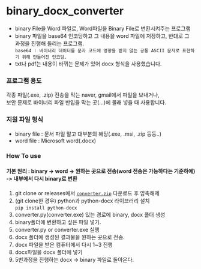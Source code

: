 # binary_docx_converter
- binary File을 Word 파일로, Word파일을 Binary File로 변환시켜주는 프로그램
- binary 파일을 base64 인코딩하고 그 내용을 word 파일에 저장하고, 반대로 그 과정을 진행해 돌리는 프로그램.  
`base64 : 바이너리 데이터를 문자 코드에 영향을 받지 않는 공통 ASCII 문자로 표현하기 위해 만들어진 인코딩.`
- txt나 pdf는 내용이 바뀌는 문제가 있어 docx 형식을 사용했습니다.


### 프로그램 용도
각종 파일(.exe, .zip) 전송을 막는 naver, gmail에서 파일을 보내거나,  
보안 문제로 바이너리 파일 반입을 막는 곳(...)에 몰래 넣을 때 사용합니다.


### 지원 파일 형식
- binary file : 문서 파일 말고 대부분의 해당(.exe, .msi, .zip 등등..)  
- word file : Microsoft word(.docx)  


### How To use
#### 기본 원리 : binary -> word -> 원하는 곳으로 전송(word 전송은 가능하다는 기준하에) -> 내부에서 다시 binary로 변환  

1. git clone or releases에서 [`converter.zip`](https://github.com/seunggil1/binary_docx_converter/releases) 다운로드 후 압축해제
2. (git clone한 경우) python과 python-docx 라이브러리 설치  
   `pip install python-docx`
3. converter.py(converter.exe) 있는 경로에 binary, docx 폴더 생성
4. binary폴더에 변환하고 싶은 파일 넣기.
5. converter.py or converter.exe 실행 
6. docx 폴더에 생성된 결과물을 원하는 곳으로 전송.
7. docx 파일을 받은 컴퓨터에서 다시 1~3 진행
8. docx파일을 docx 폴더에 넣기
9. 5번과정을 진행하는 docx -> binary 파일로 돌아온다.
